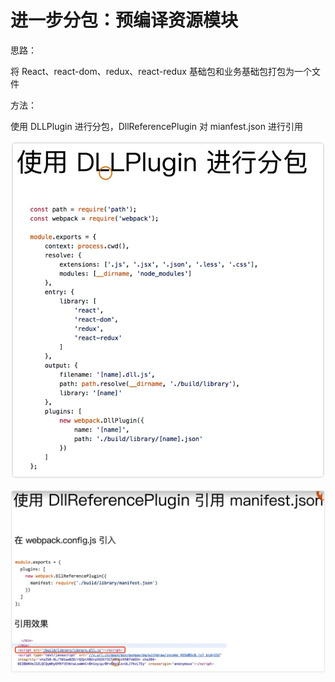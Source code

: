 # 进一步分包：预编译资源模块

思路：

将 React、react-dom、redux、react-redux 基础包和业务基础包打包为一个文件

方法：

使用 DLLPlugin 进行分包，DllReferencePlugin 对 mianfest.json 进行引用

![](../README_files/chapter05/iShot_2023-08-14_14.03.14.png)

![](../README_files/chapter05/iShot_2023-08-14_14.05.08.png)